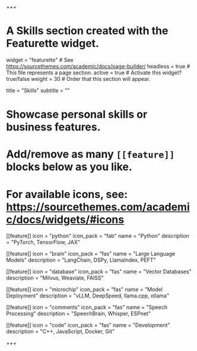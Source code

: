 +++
# A Skills section created with the Featurette widget.
widget = "featurette"  # See https://sourcethemes.com/academic/docs/page-builder/
headless = true  # This file represents a page section.
active = true  # Activate this widget? true/false
weight = 30  # Order that this section will appear.

title = "Skills"
subtitle = ""

# Showcase personal skills or business features.
#
# Add/remove as many `[[feature]]` blocks below as you like.
#
# For available icons, see: https://sourcethemes.com/academic/docs/widgets/#icons

[[feature]]
  icon = "python"
  icon_pack = "fab"
  name = "Python"
  description = "PyTorch, TensorFlow, JAX"
  
[[feature]]
  icon = "brain"
  icon_pack = "fas"
  name = "Large Language Models"
  description = "LangChain, DSPy, LlamaIndex, PEFT"
  
[[feature]]
  icon = "database"
  icon_pack = "fas"
  name = "Vector Databases"
  description = "Milvus, Weaviate, FAISS"

[[feature]]
  icon = "microchip"
  icon_pack = "fas"
  name = "Model Deployment"
  description = "vLLM, DeepSpeed, llama.cpp, ollama"

[[feature]]
  icon = "comments"
  icon_pack = "fas"
  name = "Speech Processing"
  description = "SpeechBrain, Whisper, ESPnet"

[[feature]]
  icon = "code"
  icon_pack = "fas"
  name = "Development"
  description = "C++, JavaScript, Docker, Git"

+++
